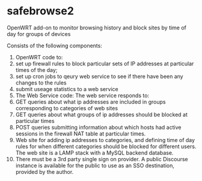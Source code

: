 # safebrowse2
OpenWRT add-on to monitor browsing history and block sites by time of day for groups of devices

Consists of the following components:

1. OpenWRT code to:
  1. set up firewall rules to block particular sets of IP addresses at particular times of the day;
  2. set up cron jobs to qeury web service to see if there have been any changes to the rules
  3. submit useage statistics to a web service
2. The Web Service code:
  The web service responds to:
  1. GET queries about what ip addresses are included in groups corresponding to categories of web sites
  2. GET queries about what groups of ip addresses should be blocked at particular times
  3. POST queries submitting information about which hosts had active sessions in the firewall NAT table at particular times.
3. Web site for adding ip addresses to categories, and defining time of day rules for when different categories should be blocked for different users. The web site is a LAMP stack with a MySQL backend database.
4. There must be a 3rd party single sign on provider. A public Discourse instance is available for the public to use as an SSO destination, provided by the author.
